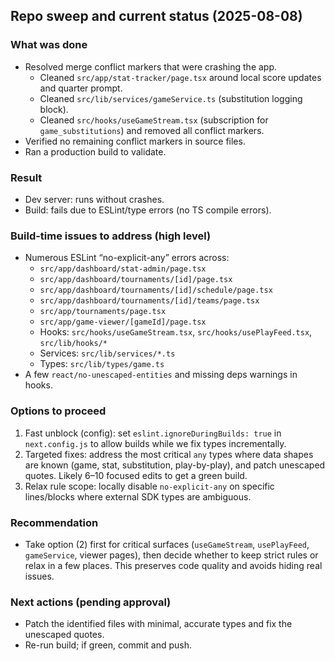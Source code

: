## Repo sweep and current status (2025-08-08)

### What was done
- Resolved merge conflict markers that were crashing the app.
  - Cleaned `src/app/stat-tracker/page.tsx` around local score updates and quarter prompt.
  - Cleaned `src/lib/services/gameService.ts` (substitution logging block).
  - Cleaned `src/hooks/useGameStream.tsx` (subscription for `game_substitutions`) and removed all conflict markers.
- Verified no remaining conflict markers in source files.
- Ran a production build to validate.

### Result
- Dev server: runs without crashes.
- Build: fails due to ESLint/type errors (no TS compile errors).

### Build-time issues to address (high level)
- Numerous ESLint “no-explicit-any” errors across:
  - `src/app/dashboard/stat-admin/page.tsx`
  - `src/app/dashboard/tournaments/[id]/page.tsx`
  - `src/app/dashboard/tournaments/[id]/schedule/page.tsx`
  - `src/app/dashboard/tournaments/[id]/teams/page.tsx`
  - `src/app/tournaments/page.tsx`
  - `src/app/game-viewer/[gameId]/page.tsx`
  - Hooks: `src/hooks/useGameStream.tsx`, `src/hooks/usePlayFeed.tsx`, `src/lib/hooks/*`
  - Services: `src/lib/services/*.ts`
  - Types: `src/lib/types/game.ts`
- A few `react/no-unescaped-entities` and missing deps warnings in hooks.

### Options to proceed
1) Fast unblock (config): set `eslint.ignoreDuringBuilds: true` in `next.config.js` to allow builds while we fix types incrementally.
2) Targeted fixes: address the most critical `any` types where data shapes are known (game, stat, substitution, play-by-play), and patch unescaped quotes. Likely 6–10 focused edits to get a green build.
3) Relax rule scope: locally disable `no-explicit-any` on specific lines/blocks where external SDK types are ambiguous.

### Recommendation
- Take option (2) first for critical surfaces (`useGameStream`, `usePlayFeed`, `gameService`, viewer pages), then decide whether to keep strict rules or relax in a few places. This preserves code quality and avoids hiding real issues.

### Next actions (pending approval)
- Patch the identified files with minimal, accurate types and fix the unescaped quotes.
- Re-run build; if green, commit and push.

